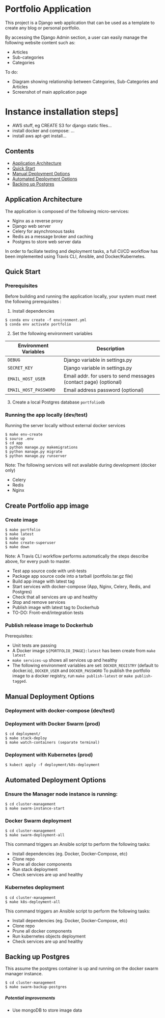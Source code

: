 # Portfolio Application
This project is a Django web application that can be used as a template to create any blog or personal portfolio. 

By accessing the Django Admin section, a user can easily manage the following website content such as:
- Articles 
- Sub-categories
- Categories

To do:
* Diagram showing relationship between Categories, Sub-Categories and Articles
* Screenshot of main application page


# Instance installation steps]
- AWS stuff, eg CREATE S3 for django static files...
- install docker and compose: ...
- install aws apt-get install...

## Contents

- [Application Architecture](#application-architecture)
- [Quick Start](#quick-start)
- [Manual Deployment Options](#manual-deployment-options)
- [Automated Deployment Options](#automated-deployment-options)
- [Backing up Postgres](#backing-up-postgres)


## Application Architecture
The application is composed of the following micro-services:
- Nginx as a reverse proxy
- Django web server
- Celery for asynchronous tasks
- Redis as a message broker and caching
- Postgres to store web server data

In order to faciliate testing and deployment tasks, a full CI/CD workflow has been implemented using Travis CLI, Ansible, and Docker/Kubernetes.


## Quick Start

### Prerequisites
Before building and running the application locally, your system must meet the following prerequisites :

1. Install dependencies
```
$ conda env create -f environment.yml
$ conda env activate portfolio
```

2. Set the following environment variables

|**Environment Variables**     |**Description**                                                  |
|------------------------------|------------------------------------------------------------------|
|`DEBUG`                       | Django variable in settings.py                                   |
|`SECRET_KEY`                  | Django variable in settings.py                                   |
|`EMAIL_HOST_USER`             | Email addr. for users to send messages (contact page) (optional) |
|`EMAIL_HOST_PASSWORD`         | Email address password (optional)                                |


3. Create a local Postgres database `portfoliodb`

### Running the app locally (dev/test)
Running the server locally without external docker services
```
$ make env-create
$ source .env
$ cd app
$ python manage.py makemigrations
$ python manage.py migrate
$ python manage.py runserver
```

Note: The following services will not available during development (docker only)
- Celery
- Redis
- Nginx 


## Create Portfolio app image

### Create image
```
$ make portfolio
$ make latest
$ make up
$ make create-superuser
$ make down
```
Note: A Travis CLI workflow performs automatically the steps describe above, for every push to master.
- Test app source code with unit-tests
- Package app source code into a tarball (portfolio.tar.gz file)
- Build app image with latest tag
- Start services with docker-compose (App, Nginx, Celery, Redis, and Postgres)
- Check that all services are up and healthy
- Stop and remove services
- Publish image with latest tag to Dockerhub
- TO-DO: Front-end/integration tests

### Publish release image to Dockerhub
Prerequisites:
- Unit tests are passing
- A Docker image `${PORTFOLIO_IMAGE}:latest` has been create from `make latest`
- `make services-up` shows all services up and healthy 
- The following environment variables are set: `DOCKER_REGISTRY` (default to docker.io), `DOCKER_USER` and `DOCKER_PASSWORD`
To publish the portfolio image to a docker registry, run `make publish-latest` or `make publish-tagged`.



## Manual Deployment Options

### Deployment with docker-compose (dev/test)

### Deployment with Docker Swarm (prod)
```
$ cd deployment/
$ make stack-deploy
$ make watch-containers (separate terminal)
```

### Deployment with Kubernetes (prod)
```
$ kubect apply -f deployment/k8s-deployment
```

## Automated Deployment Options

### Ensure the Manager node instance is running:
```
$ cd cluster-management
$ make swarm-instance-start
```

### Docker Swarm deployment
```
$ cd cluster-management
$ make swarm-deployment-all
```
This command triggers an Ansible script to perform the following tasks:
- Install dependencies (eg. Docker, Docker-Compose, etc)
- Clone repo
- Prune all docker components
- Run stack deployment
- Check services are up and healthy

### Kubernetes deployment
```
$ cd cluster-management
$ make k8s-deployment-all
```
This command triggers an Ansible script to perform the following tasks:
- Install dependencies (eg. Docker, Docker-Compose, etc)
- Clone repo
- Prune all docker components
- Run kubernetes objects deployment
- Check services are up and healthy

## Backing up Postgres
This assume the postgres container is up and running on the docker swarm manager instance.
```
$ cd cluster-management
$ make swarm-backup-postgres
```


##### Potential improvements
- Use mongoDB to store image data